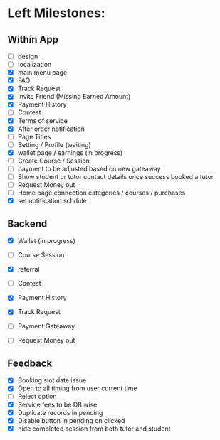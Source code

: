 # Left Milestones:
## Within App
- [ ] design
- [ ] localization
- [x] main menu page
- [x] FAQ
- [x] Track Request
- [x] Invite Friend (Missing Earned Amount)
- [x] Payment History
- [ ] Contest
- [x] Terms of service
- [x] After order notification
- [ ] Page Titles
- [ ] Setting / Profile (waiting)
- [x] wallet page / earnings (in progress)
- [ ] Create Course / Session
- [ ] payment to be adjusted based on new gateaway
- [ ] Show student or tutor contact details once success booked a tutor
- [ ] Request Money out
- [ ] Home page connection categories / courses / purchases
- [x] set notification schdule

## Backend
- [x] Wallet (in progress)
- [ ] Course Session
- [x] referral
- [ ] Contest
- [x] Payment History
- [x] Track Request
- [ ] Payment Gateaway
- [ ] Request Money out


## Feedback
- [x] Booking slot date issue
- [x] Open to all timing from user current time 
- [ ] Reject option
- [x] Service fees to be DB wise
- [x] Duplicate records in pending
- [x] Disable button in pending on clicked
- [x] hide completed session from both tutor and student
